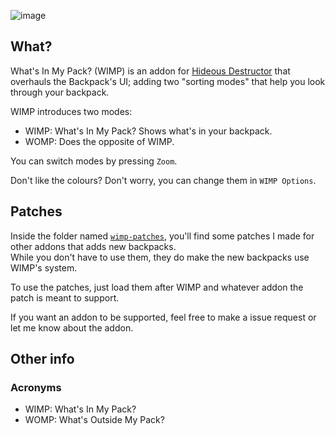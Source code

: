 ![image](https://user-images.githubusercontent.com/32709291/149554729-04b3998b-8ad2-4ad9-8f1e-9c91a35705aa.png)

## What?
What's In My Pack? (WIMP) is an addon for [Hideous Destructor](https://codeberg.org/mc776/hideousdestructor) that overhauls the Backpack's UI; adding two "sorting modes" that help you look through your backpack.

WIMP introduces two modes:
- WIMP: What's In My Pack? Shows what's in your backpack.
- WOMP: Does the opposite of WIMP.

You can switch modes by pressing `Zoom`.

Don't like the colours? Don't worry, you can change them in `WIMP Options`.

## Patches
Inside the folder named [`wimp-patches`](wimp-patches), you'll find some patches I made for other addons that adds new backpacks.   
While you don't have to use them, they do make the new backpacks use WIMP's system.

To use the patches, just load them after WIMP and whatever addon the patch is meant to support.

If you want an addon to be supported, feel free to make a issue request or let me know about the addon.

## Other info
### Acronyms
- WIMP: What's In My Pack?
- WOMP: What's Outside My Pack?
